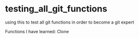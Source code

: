 # testing_all_git_functions
using this to test all git functions in order to become a git expert

Functions I have learned:
Clone

